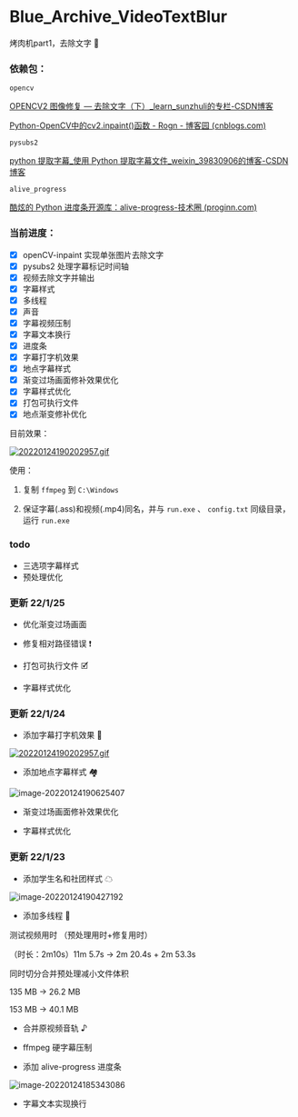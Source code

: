 # Blue_Archive_VideoTextBlur
烤肉机part1，去除文字 📜

### 依赖包：

`opencv`

[OPENCV2 图像修复 — 去除文字（下）_learn_sunzhuli的专栏-CSDN博客](https://blog.csdn.net/learn_sunzhuli/article/details/47791519)

[Python-OpenCV中的cv2.inpaint()函数 - Rogn - 博客园 (cnblogs.com)](https://www.cnblogs.com/lfri/p/10618417.html)

`pysubs2`

[python 提取字幕_使用 Python 提取字幕文件_weixin_39830906的博客-CSDN博客](https://blog.csdn.net/weixin_39830906/article/details/110778737)

`alive_progress`

[酷炫的 Python 进度条开源库：alive-progress-技术圈 (proginn.com)](https://jishuin.proginn.com/p/763bfbd55bf8)

### 当前进度：

- [x] openCV-inpaint 实现单张图片去除文字
- [x] pysubs2 处理字幕标记时间轴
- [x] 视频去除文字并输出
- [x] 字幕样式
- [x] 多线程
- [x] 声音
- [x] 字幕视频压制
- [x] 字幕文本换行
- [x] 进度条
- [x] 字幕打字机效果
- [x] 地点字幕样式
- [x] 渐变过场画面修补效果优化
- [x] 字幕样式优化
- [x] 打包可执行文件
- [x] 地点渐变修补优化

目前效果：

[![20220124190202957.gif](https://img1.imgtp.com/2022/01/24/0bg2qxhc.gif)](https://img1.imgtp.com/2022/01/24/0bg2qxhc.gif)

使用：

1. 复制 `ffmpeg` 到 `C:\Windows`

2. 保证字幕(.ass)和视频(.mp4)同名，并与 `run.exe` 、 `config.txt` 同级目录，运行 `run.exe`

### todo

- 三选项字幕样式
- 预处理优化


### 更新 22/1/25

- 优化渐变过场画面

- 修复相对路径错误 ❗

- 打包可执行文件 🗹

- 字幕样式优化

### 更新 22/1/24

- 添加字幕打字机效果 🌟

[![20220124190202957.gif](https://img1.imgtp.com/2022/01/24/0bg2qxhc.gif)](https://img1.imgtp.com/2022/01/24/0bg2qxhc.gif)

- 添加地点字幕样式 🏘

![image-20220124190625407](https://gitee.com/u1805/pic-md1/raw/master/202201241906488.png)

- 渐变过场画面修补效果优化

- 字幕样式优化

### 更新 22/1/23

- 添加学生名和社团样式 ☁

![image-20220124190427192](https://gitee.com/u1805/pic-md1/raw/master/202201241904229.png)

- 添加多线程 🌠

测试视频用时 （预处理用时+修复用时）

（时长：2m10s）11m 5.7s → 2m 20.4s + 2m 53.3s

同时切分合并预处理减小文件体积 

135 MB → 26.2 MB

153 MB → 40.1 MB

- 合并原视频音轨 ♪

- ffmpeg 硬字幕压制

- 添加 alive-progress 进度条 

![image-20220124185343086](https://gitee.com/u1805/pic-md1/raw/master/202201241853115.png)

- 字幕文本实现换行

